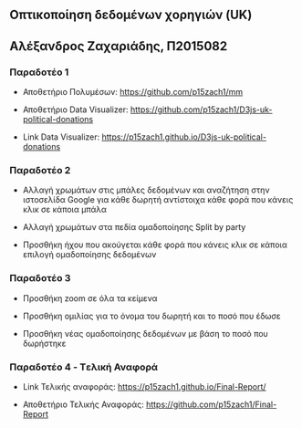 ## Οπτικοποίηση δεδομένων χορηγιών (UK)
## Αλέξανδρος Ζαχαριάδης, Π2015082
### Παραδοτέο 1

+ Αποθετήριο Πολυμέσων: https://github.com/p15zach1/mm

+ Αποθετήριο Data Visualizer: https://github.com/p15zach1/D3js-uk-political-donations

+ Link Data Visualizer: https://p15zach1.github.io/D3js-uk-political-donations

### Παραδοτέο 2

+ Αλλαγή χρωμάτων στις μπάλες δεδομένων και αναζήτηση στην ιστοσελίδα Google για κάθε δωρητή αντίστοιχα κάθε φορά που κάνεις κλικ σε κάποια μπάλα

+ Αλλαγή χρωμάτων στα πεδία ομαδοποίησης Split by party

+ Προσθήκη ήχου που ακούγεται κάθε φορά που κάνεις κλικ σε κάποια επιλογή ομαδοποίησης δεδομένων

### Παραδοτέο 3

+ Προσθήκη zoom σε όλα τα κείμενα

+ Προσθήκη ομιλίας για το όνομα του δωρητή και το ποσό που έδωσε

+ Προσθήκη νέας ομαδοποίησης δεδομένων με βάση το ποσό που δωρήστηκε

### Παραδοτέο 4 - Tελική Αναφορά

+ Link Τελικής αναφοράς: https://p15zach1.github.io/Final-Report/  

+ Αποθετήριο Τελικής Αναφοράς: https://github.com/p15zach1/Final-Report

